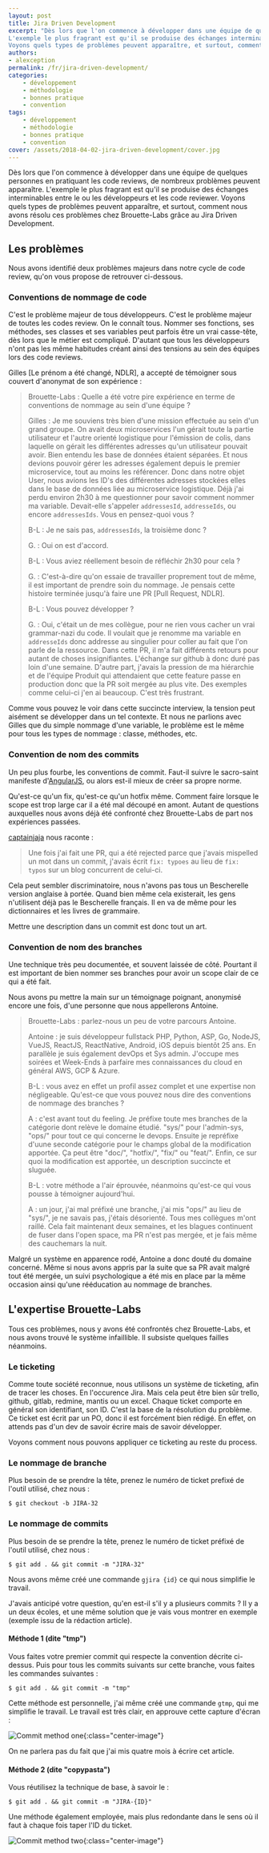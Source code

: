 ```yaml
---
layout: post
title: Jira Driven Development
excerpt: "Dès lors que l'on commence à développer dans une équipe de quelques personnes en pratiquant les code reviews, de nombreux problèmes peuvent apparaître.
L'exemple le plus fragrant est qu'il se produise des échanges interminables entre le ou les développeurs et les code reviewer.
Voyons quels types de problèmes peuvent apparaître, et surtout, comment nous avons résolu ces problèmes chez Brouette-Labs grâce au Jira Driven Development."
authors:
- alexception
permalink: /fr/jira-driven-development/
categories:
    - développement
    - méthodologie
    - bonnes pratique
    - convention
tags:
    - développement
    - méthodologie
    - bonnes pratique
    - convention
cover: /assets/2018-04-02-jira-driven-development/cover.jpg
---
```


Dès lors que l'on commence à développer dans une équipe de quelques personnes en pratiquant les code reviews, de nombreux problèmes peuvent apparaître.
L'exemple le plus fragrant est qu'il se produise des échanges interminables entre le ou les développeurs et les code reviewer.
Voyons quels types de problèmes peuvent apparaître, et surtout, comment nous avons résolu ces problèmes chez Brouette-Labs grâce au Jira Driven Development.

## Les problèmes

Nous avons identifié deux problèmes majeurs dans notre cycle de code review, qu'on vous propose de retrouver ci-dessous.

### Conventions de nommage de code

C'est le problème majeur de tous développeurs. C'est le problème majeur de toutes les codes review. On le connaît tous.
Nommer ses fonctions, ses méthodes, ses classes et ses variables peut parfois être un vrai casse-tête, dès lors que le métier est compliqué.
D'autant que tous les développeurs n'ont pas les même habitudes créant ainsi des tensions au sein des équipes lors des code reviews.

Gilles [Le prénom a été changé, NDLR], a accepté de témoigner sous couvert d'anonymat de son expérience :

> Brouette-Labs : Quelle a été votre pire expérience en terme de conventions de nommage au sein d'une équipe ?
>
> Gilles : Je me souviens très bien d'une mission effectuée au sein d'un grand groupe. On avait deux microservices l'un gérait toute la partie utilisateur et l'autre orienté logistique pour l'émission de colis, dans laquelle on gérait les différentes adresses qu'un utilisateur pouvait avoir. Bien entendu les base de données étaient séparées. Et nous devions pouvoir gérer les adresses également depuis le premier microservice, tout au moins les référencer. Donc dans notre objet User, nous avions les ID's des différentes adresses stockées elles dans le base de données liée au microservice logistique. Déjà j'ai perdu environ 2h30 à me questionner pour savoir comment nommer ma variable. Devait-elle s'appeler `addressesId`, `addresseIds`, ou encore `addressesIds`. Vous en pensez-quoi vous ?
>
> B-L : Je ne sais pas, `addressesIds`, la troisième donc ?
>
> G. : Oui on est d'accord.
>
> B-L : Vous aviez réellement besoin de réfléchir 2h30 pour cela ?
>
> G. : C'est-à-dire qu'on essaie de travailler proprement tout de même, il est important de prendre soin du nommage. Je pensais cette histoire terminée jusqu'à faire une PR [Pull Request, NDLR].
>
> B-L : Vous pouvez développer ?
>
> G. : Oui, c'était un de mes collègue, pour ne rien vous cacher un vrai grammar-nazi du code. Il voulait que je renomme ma variable en `addresseIds` donc addresse au singulier pour coller au fait que l'on parle de la ressource. Dans cette PR, il m'a fait différents retours pour autant de choses insignifiantes. L'échange sur github à donc duré pas loin d'une semaine. D'autre part, j'avais la pression de ma hiérarchie et de l'équipe Produit qui attendaient que cette feature passe en production donc que la PR soit mergée au plus vite. Des exemples comme celui-ci j'en ai beaucoup. C'est très frustrant.

Comme vous pouvez le voir dans cette succincte interview, la tension peut aisément se développer dans un tel contexte. Et nous ne parlions avec Gilles que du simple nommage d'une variable, le problème est le même pour tous les types de nommage : classe, méthodes, etc.

### Convention de nom des commits

Un peu plus fourbe, les conventions de commit. Faut-il suivre le sacro-saint manifeste d'[AngularJS](https://gist.github.com/stephenparish/9941e89d80e2bc58a153), ou alors est-il mieux de créer sa propre norme.

Qu'est-ce qu'un fix, qu'est-ce qu'un hotfix même. Comment faire lorsque le scope est trop large car il a été mal découpé en amont. Autant de questions auxquelles nous avons déjà été confronté chez Brouette-Labs de part nos expériences passées.

[captainjaja]({{site.baseurl}}/authors/captainjaja/) nous raconte :
> Une fois j'ai fait une PR, qui a été rejected parce que j'avais mispelled un mot dans un commit, j'avais écrit `fix: typoes` au lieu de `fix: typos` sur un blog concurrent de celui-ci.

Cela peut sembler discriminatoire, nous n'avons pas tous un Bescherelle version anglaise à portée. Quand bien même cela existerait, les gens n'utilisent déjà pas le Bescherelle français. Il en va de même pour les dictionnaires et les livres de grammaire.

Mettre une description dans un commit est donc tout un art.

### Convention de nom des branches

Une technique très peu documentée, et souvent laissée de côté. Pourtant il est important de bien nommer ses branches pour avoir un scope clair de ce qui a été fait.

Nous avons pu mettre la main sur un témoignage poignant, anonymisé encore une fois, d'une personne que nous appellerons Antoine.

> Brouette-Labs : parlez-nous un peu de votre parcours Antoine.
>
> Antoine : je suis développeur fullstack PHP, Python, ASP, Go, NodeJS, VueJS, ReactJS, ReactNative, Android, iOS depuis bientôt 25 ans. En parallèle je suis également devOps et Sys admin. J'occupe mes soirées et Week-Ends à parfaire
mes connaissances du cloud en général AWS, GCP & Azure.
>
> B-L : vous avez en effet un profil assez complet et une expertise non négligeable. Qu'est-ce que vous pouvez nous dire des conventions de nommage des branches ?
>
> A : c'est avant tout du feeling. Je préfixe toute mes branches de la catégorie dont relève le domaine étudié. "sys/" pour l'admin-sys, "ops/" pour tout ce qui concerne le devops. Ensuite je repréfixe d'uune seconde catégorie pour le champs global de la modification apportée. Ça peut être "doc/", "hotfix/", "fix/" ou "feat/". Enfin, ce sur quoi la modification est apportée, un description succincte et sluguée.
>
> B-L : votre méthode a l'air éprouvée, néanmoins qu'est-ce qui vous pousse à témoigner aujourd'hui.
>
> A : un jour, j'ai mal préfixé une branche, j'ai mis "ops/" au lieu de "sys/", je ne savais pas, j'étais désorienté. Tous mes collègues m'ont raillé. Cela fait maintenant deux semaines, et les blagues continuent de fuser dans l'open space, ma PR n'est pas mergée, et je fais même des cauchemars la nuit.

Malgré un système en apparence rodé, Antoine a donc douté du domaine concerné. Même si nous avons appris par la suite que sa PR avait malgré tout été mergée, un suivi psychologique a été mis en place par la même occasion ainsi qu'une rééducation au nommage de branches.

## L'expertise Brouette-Labs

Tous ces problèmes, nous y avons été confrontés chez Brouette-Labs, et nous avons trouvé le système infaillible. Il subsiste quelques failles néanmoins.

### Le ticketing

Comme toute société reconnue, nous utilisons un système de ticketing, afin de tracer les choses. En l'occurence Jira.
Mais cela peut être bien sûr trello, github, gitlab, redmine, mantis ou un excel. Chaque ticket comporte en général son identifiant, son ID. C'est la base de la résolution du problème. Ce ticket est écrit par un PO, donc il est forcément bien rédigé. En effet, on attends pas d'un dev de savoir écrire mais de savoir développer.

Voyons comment nous pouvons appliquer ce ticketing au reste du process.

### Le nommage de branche

Plus besoin de se prendre la tête, prenez le numéro de ticket prefixé de l'outil utilisé, chez nous :

```
$ git checkout -b JIRA-32
```

### Le nommage de commits

Plus besoin de se prendre la tête, prenez le numéro de ticket préfixé de l'outil utilisé, chez nous :

```
$ git add . && git commit -m "JIRA-32"
```

Nous avons même créé une commande `gjira {id}` ce qui nous simplifie le travail.

J'avais anticipé votre question, qu'en est-il s'il y a plusieurs commits ? Il y a un deux écoles, et une même solution que je vais vous montrer en exemple (exemple issu de la rédaction article).

#### Méthode 1 (dite "tmp")

Vous faites votre premier commit qui respecte la convention décrite ci-dessus. Puis pour tous les commits suivants sur cette branche, vous faites les commandes suivantes :

```
$ git add . && git commit -m "tmp"
```

Cette méthode est personnelle, j'ai même créé une commande `gtmp`, qui me simplifie le travail. Le travail est très clair, en approuve cette capture d'écran :

![Commit method one]({{site.baseurl}}/assets/2018-04-02-jira-driven-development/commit-method1.png){:class="center-image"}

On ne parlera pas du fait que j'ai mis quatre mois à écrire cet article.

#### Méthode 2 (dite "copypasta")

Vous réutilisez la technique de base, à savoir le :

```
$ git add . && git commit -m "JIRA-{ID}"
```

Une méthode également employée, mais plus redondante dans le sens où il faut à chaque fois taper l'ID du ticket.

![Commit method two]({{site.baseurl}}/assets/2018-04-02-jira-driven-development/commit-method2.png){:class="center-image"}
